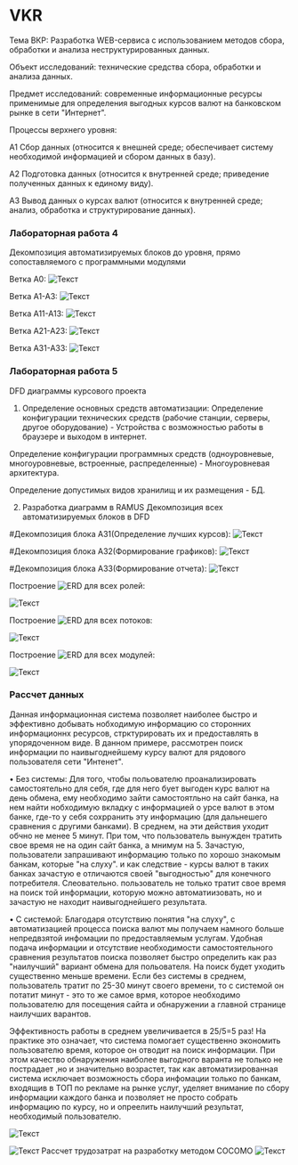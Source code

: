 # VKR
Тема ВКР: Разработка WEB-сервиса с использованием методов сбора, обработки  и анализа неструктурированных данных.

Объект исследований: технические средства сбора, обработки и анализа данных.

Предмет исследований: современные информационные ресурсы применимые для определения выгодных курсов валют на банковском рынке в сети "Интернет".

Процессы верхнего уровня:

А1 Сбор данных (относится к внешней среде; обеспечивает систему необходимой информацией и сбором данных в базу).

А2 Подготовка данных (относится к внутренней среде; приведение полученных данных к единому виду).

А3 Вывод данных о курсах валют (относится к внутренней среде; анализ, обработка и структурирование данных).


### Лабораторная работа 4
Декомпозиция автоматизируемых блоков до уровня, прямо сопоставляемого с программными модулями

Ветка А0:
![Текст](https://github.com/LafASay/-Frolov-.github.io/blob/master/A0.jpg)

Ветка А1-А3:
![Текст](https://github.com/LafASay/-Frolov-.github.io/blob/master/A1.jpg)

Ветка А11-А13:
![Текст](https://github.com/LafASay/-Frolov-.github.io/blob/master/A11.jpg)

Ветка А21-А23:
![Текст](https://github.com/LafASay/-Frolov-.github.io/blob/master/A21.jpg)

Ветка А31-А33:
![Текст](https://github.com/LafASay/-Frolov-.github.io/blob/master/A31.jpg)


### Лабораторная работа 5
 DFD диаграммы курсового проекта
1. Определение основных средств автоматизации:
Определение конфигурации технических средств (рабочие станции, серверы, другое оборудование) - Устройства с возможностью работы в браузере и выходом в интернет.

Определение конфигурации программных средств (одноуровневые, многоуровневые, встроенные, распределенные) - Многоуровневая архитектура.

Определение допустимых видов хранилищ и их размещения - БД.

2. Разработка диаграмм в RAMUS
Декомпозиция всех автоматизируемых блоков в DFD 

#Декомпозиция блока A31(Определение лучших курсов): 
![Текст](https://github.com/LafASay/-Frolov-.github.io/blob/master/A331.jpg)

#Декомпозиция блока A32(Формирование графиков): 
![Текст](https://github.com/LafASay/-Frolov-.github.io/blob/master/A332.jpg)

#Декомпозиция блока A33(Формирование отчета): 
![Текст](https://github.com/LafASay/-Frolov-.github.io/blob/master/A333.jpg)

Построение ![ERD](https://github.com/LafASay/-Frolov-.github.io/blob/master/Rol)  для всех ролей:

![Текст](https://github.com/LafASay/-Frolov-.github.io/blob/master/%D0%A0%D0%BE%D0%BB%D1%8C.png)

Построение ![ERD](https://github.com/LafASay/-Frolov-.github.io/blob/master/potoki) для всех потоков:

![Текст](https://github.com/LafASay/-Frolov-.github.io/blob/master/%D0%BF%D0%BE%D1%82%D0%BE%D0%BA%D0%B8.png)

Построение ![ERD](https://github.com/LafASay/-Frolov-.github.io/blob/master/modul) для всех модулей:

![Текст](https://github.com/LafASay/-Frolov-.github.io/blob/master/%D0%9C%D0%BE%D0%B4%D1%83%D0%BB%D1%8C1.png)

### Рассчет данных

Данная информационная система позволяет наиболее быстро и эффективно добывать нобходимую информацию со сторонних информационнх ресурсов, стрктурировать их и предоставлять в упорядоченном виде. В данном примере, рассмотрен поиск информации по наивыгоднейшему курсу валют для рядового пользователя сети "Интенет".

•	Без системы: Для того, чтобы польователю проанализировать самостоятельно для себя, где для него бует выгоден курс валют на день обмена, ему необходимо зайти самостоятльно на сайт банка, на нем найти нобходимую вкладку с информацией о урсе валют в этом банке, где-то у себя сохрранить эту информацию (для дальнешего сравнения с другими банками). В  среднем, на эти действия уходит обчно не менее 5 минут. При том, что пользователь вынужден тратить свое время не на один сайт банка, а мнимум на 5. Зачастую, пользователи запрашивают информацию только по хорошо знакомым банкам, которые "на слуху". и как следствие - курсы валют в таких банках зачастую е отличаются своей "выгодностью" для конечного потребителя.  Слеовательно. пользователь не только тратит свое время на поиск той информации, которую можно автоматиизовать, но и зачастую не находит наивыгоднейшего результата. 

•	С системой: Благодаря отсутствию понятия "на слуху", с автоматизацией процесса поиска валют мы получаем намного больше непредвзятой инфомации по предоставляемым услугам. Удобная подача информации и отсутствие необходимости самостоятельного сравнения результатов поиска позволяет быстро определить как раз "наилучший" вариант обмена для польователя. На поиск будет уходить существенно меньше времени. Если без системы в среднем, пользователь тратит по 25-30 минут своего времени, то с системой он потатит  минут - это то же самое врмя, которое необходимо пользователю для посещения сайта и обнаружении а главной странице наилучших варантов.

Эффективность работы в среднем увеличивается в 25/5=5 раз! На практике это означает, что система помогает существенно экономить пользователю время, которое он отводит на поиск информации. При этом качество обнаружения наиболее выгодного варанта не только не пострадает ,но и значительно возрастет, так как автоматизированная система исключает возможность сбора инфомации только по банкам, входящив в ТОП по рекламе на рынке услуг, уделяет внимание по сбору информации каждого банка и позволяет не просто собрать информацию по курсу, но и опреелить наилучший результат, необходимый пользователю.


![Текст](https://github.com/LafASay/-Frolov-.github.io/blob/master/111111.png)

![Текст](https://github.com/LafASay/-Frolov-.github.io/blob/master/%D1%82%D1%80%D1%83%D0%B4.png)
Рассчет трудозатрат на разработку методом COCOMO
![Текст](https://github.com/LafASay/-Frolov-.github.io/blob/master/cocomo.png)
